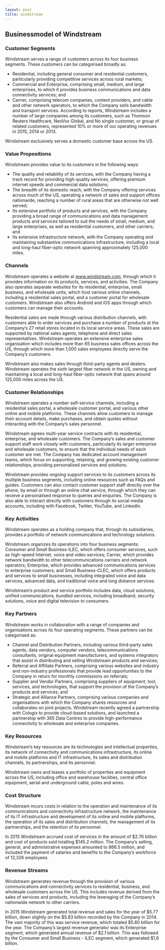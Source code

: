 ```yaml
---
layout: post
title: windstream
---
```


Businessmodel of Windstream
----------------------------

### Customer Segments

Windstream serves a range of customers across its four business segments. These customers can be categorised broadly as:

 * Residential, including general consumer and residential customers, particularly providing competitive services across rural markets;
* Commercial and Enterprise, comprising small, medium, and large enterprises, to which it provides business communications and data connectivity services; and
* Carrier, comprising telecom companies, content providers, and cable and other network operators, to which the Company sells bandwidth and transport services.
 According to reports, Windstream includes a number of large companies among its customers, such as Thomson Reuters Healthcare, NeoVox Global, and No single customer, or group of related customers, represented 10% or more of our operating revenues in 2015, 2014 or 2013.

Windstream exclusively serves a domestic customer base across the US.

### Value Propositions

Windstream provides value to its customers in the following ways:

 * The quality and reliability of its services, with the Company having a track record for providing high-quality services, offering premium internet speeds and commercial data solutions;
* The breadth of its domestic reach, with the Company offering services across much of the US, operating a network of sales and support offices nationwide, reaching a number of rural areas that are otherwise not well served;
* Its extensive portfolio of products and services, with the Company providing a broad range of communications and data management products and services tailored to suit the needs of small, medium, and large enterprises, as well as residential customers, and other carriers; and
* Its extensive infrastructure network, with the Company operating and maintaining substantive communications infrastructure, including a local and long-haul fiber-optic network spanning approximately 125,000 miles.
 ### Channels

Windstream operates a website at www.windstream.com, through which it provides information on its products, services, and activities. The Company also operates separate websites for its residential, enterprise, small business, and wholesale units, which host various online channels, including a residential sales portal, and a customer portal for wholesale customers. Windstream also offers Android and iOS apps through which customers can manage their accounts.

Residential sales are made through various distribution channels, with customers able to order services and purchase a number of products at the Company’s 27 retail stores located in its local service areas. These sales are supported by national sales agents, telephone and direct sales representatives. Windstream operates an extensive enterprise sales organisation which includes more than 65 business sales offices across the US, through which more than 1,000 sales employees directly serve the Company’s customers.

Windstream also makes sales through third-party agents and dealers. Windstream operates the sixth largest fiber network in the US, owning and maintaining a local and long-haul fiber-optic network that spans around 125,000 miles across the US.

### Customer Relationships

Windstream operates a number self-service channels, including a residential sales portal, a wholesale customer portal, and various other online and mobile platforms. These channels allow customers to manage their account details, make purchases, and obtain quotes without interacting with the Company’s sales personnel.

Windstream agrees multi-year service contracts with its residential, enterprise, and wholesale customers. The Company’s sales and customer support staff work closely with customers, particularly its larger enterprise and wholesale customers, to ensure that the individual needs of each customer are met. The Company has dedicated account management teams, which focus on supporting, retaining, and growing existing customer relationships, providing personalised services and solutions.

Windstream provides ongoing support services to its customers across its multiple business segments, including online resources such as FAQs and guides. Customers can also contact customer support staff directly over the phone, by email or through an online chat service, through which they can receive a personalised response to queries and enquiries. The Company is also able to interact directly with customers through its social media accounts, including with Facebook, Twitter, YouTube, and LinkedIn.

### Key Activities

Windstream operates as a holding company that, through its subsidiaries, provides a portfolio of network communications and technology solutions.

Windstream organizes its operations into four business segments: Consumer and Small Business-ILEC, which offers consumer services, such as high-speed Internet, voice and video services; Carrier, which provides network bandwidth to other telecommunications carriers and network operators; Enterprise, which provides advanced communications services to enterprise customers; and Small Business-CLEC, which offers products and services to small businesses, including integrated voice and data services, advanced data, and traditional voice and long distance services.

Windstream’s product and service portfolio includes data, cloud solutions, unified communications, bundled services, including broadband, security solutions, voice and digital television to consumers.

### Key Partners

Windstream works in collaboration with a range of companies and organisations across its four operating segments. These partners can be categorised as:

 * Channel and Distribution Partners, including various third-party sales agents, data vendors, computer vendors, telecommunications consultants, original equipment manufacturers, and systems integrators that assist in distributing and selling Windstream products and services;
* Referral and Affiliate Partners, comprising various websites and industry and non-industry professionals that provide lead opportunities to the Company in return for monthly commissions on referrals;
* Supplier and Vendor Partners, comprising suppliers of equipment, tool, services, and technologies, that support the provision of the Company’s products and services; and
* Strategic and Alliance Partners, comprising various companies and organisations with which the Company shares resources and collaborates on joint projects.
 Windstream recently agreed a partnership with Cologix to provide cloud-based solutions, and launched a partnership with 365 Data Centres to provide high-performance connectivity to wholesale and enterprise companies.

### Key Resources

Windstream’s key resources are its technologies and intellectual properties, its network of connectivity and communications infrastructure, its online and mobile platforms and IT infrastructure, its sales and distribution channels, its partnerships, and its personnel.

Windstream owns and leases a portfolio of properties and equipment across the US, including office and warehouse facilities, central office equipment, aerial and underground cable, poles and wires.

### Cost Structure

Windstream incurs costs in relation to the operation and maintenance of its communications and connectivity infrastructure network, the maintenance of its IT infrastructure and development of its online and mobile platforms, the operation of its sales and distribution channels, the management of its partnerships, and the retention of its personnel.

In 2015 Windstream accrued cost of services in the amount of $2.76 billion and cost of products sold totalling $145.2 million. The Company’s selling, general, and administrative expenses amounted to 866.5 million, and included the payment of salaries and benefits to the Company’s workforce of 12,326 employees.

### Revenue Streams

Windstream generates revenue through the provision of various communications and connectivity services to residential, business, and wholesale customers across the US. This includes revenue derived from the sales of services and products, including the leveraging of the Company’s nationwide network to other carriers.

In 2015 Windstream generated total revenue and sales for the year of $5.77 billion, down slightly on the $5.83 billion recorded by the Company in 2014. The vast majority of this was service revenue, which totaled $5.60 billion for the year. The Company’s largest revenue generator was its Enterprise segment, which generated annual revenue of $2.1 billion. This was followed by the Consumer and Small Business - ILEC segment, which generated $1,6 billion.
